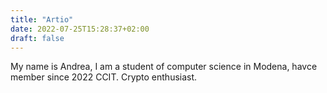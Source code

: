 ```yaml
---
title: "Artio"
date: 2022-07-25T15:28:37+02:00
draft: false
---
```


My name is Andrea, I am a student of computer science in Modena, havce member since 2022 CCIT. Crypto enthusiast.
